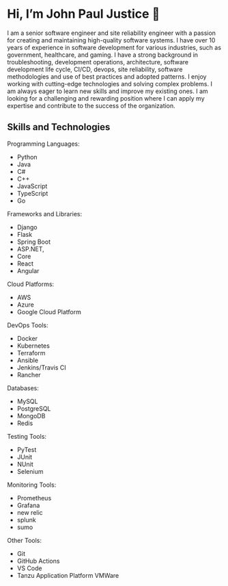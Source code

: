 # Hi, I’m John Paul Justice 👋
I am a senior software engineer and site reliability engineer with a passion for creating and maintaining high-quality software systems. I have over 10 years of experience in software development for various industries, such as government, healthcare, and gaming. I have a strong background in troubleshooting, development operations, architecture, software development life cycle, CI/CD, devops, site reliability, software methodologies and use of best practices and adopted patterns. I enjoy working with cutting-edge technologies and solving complex problems. I am always eager to learn new skills and improve my existing ones. I am looking for a challenging and rewarding position where I can apply my expertise and contribute to the success of the organization.

## Skills and Technologies
Programming Languages: 
- Python 
- Java
- C#
- C++
- JavaScript
- TypeScript
- Go

Frameworks and Libraries:
- Django
- Flask
- Spring Boot
- ASP.NET,
- Core
- React
- Angular

Cloud Platforms:
- AWS
- Azure
- Google Cloud Platform

DevOps Tools: 
- Docker
- Kubernetes
- Terraform
- Ansible
- Jenkins/Travis CI
- Rancher

Databases: 
- MySQL
- PostgreSQL
- MongoDB
- Redis

Testing Tools:
- PyTest
- JUnit
- NUnit
- Selenium

Monitoring Tools:
- Prometheus
- Grafana
- new relic
- splunk
- sumo

Other Tools:
- Git
- GitHub Actions
- VS Code
- Tanzu Application Platform VMWare

